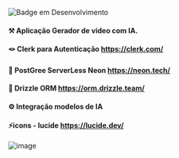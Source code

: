 ![Badge em Desenvolvimento](http://img.shields.io/static/v1?label=STATUS&message=EM%20DESENVOLVIMENTO&color=GREEN&style=for-the-badge)

#### ⚒️ Aplicação Gerador de video com IA. <br>
#### 🪢 Clerk para Autenticação https://clerk.com/ <br>
#### 🔦 PostGree ServerLess Neon https://neon.tech/ <br>
#### 🎡 Drizzle ORM https://orm.drizzle.team/ <br>
#### ⚙️ Integração modelos de IA <br>
#### ⚡icons -  lucide https://lucide.dev/

![image](https://github.com/user-attachments/assets/dd528923-554f-4dd5-94ac-91a96632d012)



